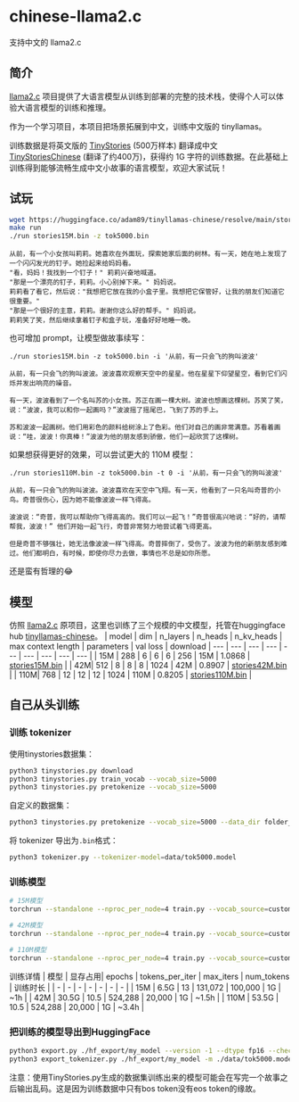 # chinese-llama2.c
支持中文的 llama2.c


## 简介

[llama2.c](https://github.com/karpathy/llama2.c) 项目提供了大语言模型从训练到部署的完整的技术栈，使得个人可以体验大语言模型的训练和推理。

作为一个学习项目，本项目把场景拓展到中文，训练中文版的 tinyllamas。

训练数据是将英文版的 [TinyStories](https://huggingface.co/datasets/roneneldan/TinyStories) (500万样本) 翻译成中文 [TinyStoriesChinese](https://huggingface.co/datasets/adam89/TinyStoriesChinese) (翻译了约400万)，获得约 1G 字符的训练数据。在此基础上训练得到能够流畅生成中文小故事的语言模型，欢迎大家试玩！


## 试玩
```bash
wget https://huggingface.co/adam89/tinyllamas-chinese/resolve/main/stories15M.bin
make run
./run stories15M.bin -z tok5000.bin
```

```text
从前，有一个小女孩叫莉莉。她喜欢在外面玩，探索她家后面的树林。有一天，她在地上发现了一个闪闪发光的钉子。她捡起来给妈妈看。
"看，妈妈！我找到一个钉子！" 莉莉兴奋地喊道。
"那是一个漂亮的钉子，莉莉。小心别掉下来。" 妈妈说。
莉莉看了看它，然后说："我想把它放在我的小盒子里。我想把它保管好，让我的朋友们知道它很重要。"
"那是一个很好的主意，莉莉。谢谢你这么好的帮手。" 妈妈说。
莉莉笑了笑，然后继续拿着钉子和盒子玩，准备好好地睡一晚。
```

也可增加 prompt，让模型做故事续写：

```
./run stories15M.bin -z tok5000.bin -i '从前，有一只会飞的狗叫波波'
```

```text
从前，有一只会飞的狗叫波波。波波喜欢观察天空中的星星。他在星星下仰望星空，看到它们闪烁并发出响亮的噪音。

有一天，波波看到了一个名叫苏的小女孩。苏正在画一棵大树。波波也想画这棵树。苏笑了笑，说：“波波，我可以和你一起画吗？”波波摇了摇尾巴，飞到了苏的手上。

苏和波波一起画树。他们用彩色的颜料给树涂上了色彩。他们对自己的画非常满意。苏看着画说：“哇，波波！你真棒！”波波为他的朋友感到骄傲，他们一起欣赏了这棵树。
```

如果想获得更好的效果，可以尝试更大的 110M 模型：
```
./run stories110M.bin -z tok5000.bin -t 0 -i '从前，有一只会飞的狗叫波波'
```

```
从前，有一只会飞的狗叫波波。波波喜欢在天空中飞翔。有一天，他看到了一只名叫奇普的小鸟。奇普很伤心，因为她不能像波波一样飞得高。

波波说：“奇普，我可以帮助你飞得高高的。我们可以一起飞！”奇普很高兴地说：“好的，请帮帮我，波波！” 他们开始一起飞行，奇普非常努力地尝试着飞得更高。

但是奇普不够强壮，她无法像波波一样飞得高。奇普摔倒了，受伤了。波波为他的新朋友感到难过。他们都明白，有时候，即使你尽力去做，事情也不总是如你所愿。
``` 
还是蛮有哲理的😂

## 模型
仿照 [llama2.c](https://github.com/karpathy/llama2.c) 原项目，这里也训练了三个规模的中文模型，托管在huggingface hub [tinyllamas-chinese](https://huggingface.co/adam89/tinyllamas-chinese)。
| model | dim | n_layers | n_heads | n_kv_heads | max context length | parameters | val loss | download
| --- | --- | --- | --- | --- | --- | --- | --- | --- |
| 15M | 288 | 6 | 6 | 6 | 256 | 15M | 1.0868 | [stories15M.bin](https://huggingface.co/adam89/tinyllamas-chinese/resolve/main/stories15M.bin) |
| 42M| 512 | 8 | 8 | 8 | 1024 | 42M | 0.8907 | [stories42M.bin](https://huggingface.co/adam89/tinyllamas-chinese/resolve/main/stories42M.bin) |
| 110M| 768 | 12 | 12 | 12 | 1024 | 110M | 0.8205 | [stories110M.bin](https://huggingface.co/adam89/tinyllamas-chinese/resolve/main/stories110M.bin) |

## 自己从头训练

### 训练 tokenizer

使用tinystories数据集：
```bash
python3 tinystories.py download
python3 tinystories.py train_vocab --vocab_size=5000
python3 tinystories.py pretokenize --vocab_size=5000
```

自定义的数据集：
```bash
python3 tinystories.py pretokenize --vocab_size=5000 --data_dir folder_for_jsonl_files
```

将 tokenizer 导出为`.bin`格式：
```bash
python3 tokenizer.py --tokenizer-model=data/tok5000.model
```



### 训练模型

```bash
# 15M模型
torchrun --standalone --nproc_per_node=4 train.py --vocab_source=custom --vocab_size=5000 --batch_size=128 --n_layers=6 --n_heads=6 --n_kv_heads=6 --max_seq_len=256 --gradient_accumulation_steps=4 --max_iters=100000

# 42M模型
torchrun --standalone --nproc_per_node=4 train.py --vocab_source=custom --vocab_size=5000 --batch_size=128 --dim=512 --n_layers=8 --n_heads=8 --n_kv_heads=8 --max_seq_len=1024 --gradient_accumulation_steps=4 --max_iters=20000

# 110M模型
torchrun --standalone --nproc_per_node=4 train.py --vocab_source=custom --vocab_size=5000 --batch_size=128 --dim=768 --n_layers=12 --n_heads=12 --n_kv_heads=12 --max_seq_len=1024 --gradient_accumulation_steps=4 --max_iters=20000
```

训练详情
| 模型 | 显存占用|  epochs | tokens_per_iter | max_iters | num_tokens | 训练时长 |
| - | - | - | - | - | - | - |
| 15M | 6.5G | 13 | 131,072 | 100,000 | 1G | ~1h |
| 42M | 30.5G |  10.5 | 524,288 | 20,000 | 1G | ~1.5h |
| 110M | 53.5G | 10.5 | 524,288 | 20,000 | 1G | ~3.4h |

### 把训练的模型导出到HuggingFace

```bash
python3 export.py ./hf_export/my_model --version -1 --dtype fp16 --checkpoint ./out/ckpt.pt
python3 export_tokenizer.py ./hf_export/my_model -m ./data/tok5000.model
```

注意：使用TinyStories.py生成的数据集训练出来的模型可能会在写完一个故事之后输出乱码。这是因为训练数据中只有bos token没有eos token的缘故。